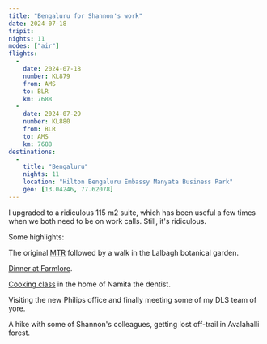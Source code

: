 ```yaml
---
title: "Bengaluru for Shannon's work"
date: 2024-07-18
tripit:
nights: 11
modes: ["air"]
flights:
  -
    date: 2024-07-18
    number: KL879
    from: AMS
    to: BLR
    km: 7688
  -
    date: 2024-07-29
    number: KL880
    from: BLR
    to: AMS
    km: 7688
destinations:
  -
    title: "Bengaluru"
    nights: 11
    location: "Hilton Bengaluru Embassy Manyata Business Park"
    geo: [13.04246, 77.62078]
---
```


I upgraded to a ridiculous 115 m2 suite, which has been useful a few times when we both need to be on work calls. Still, it's ridiculous.

Some highlights:

The original [MTR](https://en.wikipedia.org/wiki/Mavalli_Tiffin_Room) followed by a walk in the Lalbagh botanical garden.

[Dinner at Farmlore](/logs/dining/2024-farmlore).

[Cooking class](https://www.viator.com/tours/Bangalore/Cook-and-Dine-Experience-at-NamiS-Kitchen-Bengaluru/d5310-402534P1) in the home of Namita the dentist.

Visiting the new Philips office and finally meeting some of my  DLS team of yore.

A hike with some of Shannon's colleagues, getting lost off-trail in Avalahalli forest.
